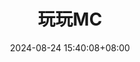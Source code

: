 ---
title: 玩玩MC
date: 2024-08-24 15:40:08+08:00
id: 20240824_15B
coverId: minecraft-2024C
themeColor: "#1cca6a"
videoParts:
  - https://dlink.host/1drv/aHR0cHM6Ly8xZHJ2Lm1zL3YvYy85Y2JiYzY1ODc5NzljYmE3L0lRUWdCeWl1TXhWelQ1YzJmT0hULXpMbUFWZWxJc0ZmM2QzejRKZXpCS1hsUWFJ.mkv
---